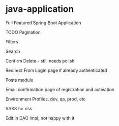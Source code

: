 # java-application
Full Featured Spring Boot Application

TODO Pagination

Filters

Search

Confirm Delete - still needs polish

Redirect From Login page if already authenticated

Posts module

Email confirmation page of registration and activation

Environment Profiles, dev, qa, prod, etc

SASS for css

Edit in DAO Impl, not happy with it

